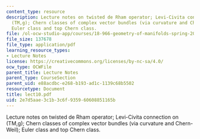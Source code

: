 ```yaml
---
content_type: resource
description: Lecture notes on twisted de Rham operator; Levi-Civita connection on
  (TM,g); Chern classes of complex vector bundles (via curvature and Chern-Weil);
  Euler class and top Chern class.
file: /ol-ocw-studio-app/courses/18-966-geometry-of-manifolds-spring-2007/2e7d5aae3c1b3c6f935960608851165b_lect10.pdf
file_size: 137678
file_type: application/pdf
learning_resource_types:
- Lecture Notes
license: https://creativecommons.org/licenses/by-nc-sa/4.0/
ocw_type: OCWFile
parent_title: Lecture Notes
parent_type: CourseSection
parent_uid: e88acdbc-e268-b193-ad1c-1139c68b5502
resourcetype: Document
title: lect10.pdf
uid: 2e7d5aae-3c1b-3c6f-9359-60608851165b
---
```

Lecture notes on twisted de Rham operator; Levi-Civita connection on (TM,g); Chern classes of complex vector bundles (via curvature and Chern-Weil); Euler class and top Chern class.